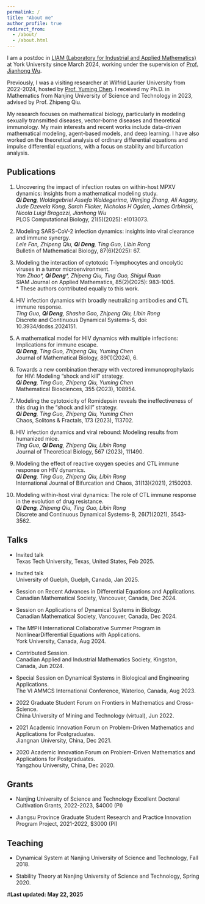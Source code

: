 ```yaml
---
permalink: /
title: "About me"
author_profile: true
redirect_from: 
  - /about/
  - /about.html
---
```

I am a postdoc in [LIAM (Laboratory for Industrial and Applied Mathematics)](https://liam.lab.yorku.ca/) at York University since March 2024, working under the supervision of [Prof. Jianhong Wu](https://scholar.google.ca/citations?user=Ox-xAuIAAAAJ&hl=en). 

Previously, I was a visiting researcher at Wilfrid Laurier University from 2022-2024, hosted by [Prof. Yuming Chen](https://www.wlu.ca/academics/faculties/faculty-of-science/faculty-profiles/yuming-chen/index.html). I received my Ph.D. in Mathematics from Nanjing University of Science and Technology in 2023, advised by Prof. Zhipeng Qiu. 

My research focuses on mathematical biology, particularly in modeling sexually transmitted diseases, vector-borne diseases and theoretical immunology. My main interests and recent works include data-driven mathematical modeling, agent-based models, and deep learning. I have also worked on the theoretical analysis of ordinary differential equations and impulse differential equations, with a focus on stability and bifurcation analysis. 

Publications
---
1. Uncovering the impact of infection routes on within-host MPXV dynamics: Insights from a mathematical modeling study.\
*__Qi Deng__, Woldegebriel Assefa Woldegerima, Wenjing Zhang, Ali Asgary, Jude Dzevela Kong, Sarah Flicker, Nicholas H Ogden, James Orbinski, Nicola Luigi Bragazzi, Jianhong Wu*\
PLOS Computational Biology, 21(5)(2025): e1013073.

1. Modeling SARS-CoV-2 infection dynamics: insights into viral clearance and immune synergy.\
*Lele Fan, Zhipeng Qiu, __Qi Deng__, Ting Guo, Libin Rong*\
Bulletin of Mathematical Biology, 87(6)(2025): 67.

1. Modeling the interaction of cytotoxic T-lymphocytes and oncolytic viruses in a tumor microenvironment.\
*Yan Zhao\*, __Qi Deng__\*, Zhipeng Qiu, Ting Guo, Shigui Ruan*\
SIAM Journal on Applied Mathematics, 85(2)(2025): 983-1005.\
\* These authors contributed equally to this work.

1. HIV infection dynamics with broadly neutralizing antibodies and CTL immune response.\
*Ting Guo, __Qi Deng__, Shasha Gao, Zhipeng Qiu, Libin Rong*\
Discrete and Continuous Dynamical Systems-S, doi: 10.3934/dcdss.2024151. 

1. A mathematical model for HIV dynamics with multiple infections: Implications for immune escape.\
*__Qi Deng__, Ting Guo, Zhipeng Qiu, Yuming Chen*\
Journal of Mathematical Biology, 89(1)(2024), 6. 

1. Towards a new combination therapy with vectored immunoprophylaxis for HIV: Modeling “shock and kill” strategy.\
*__Qi Deng__, Ting Guo, Zhipeng Qiu, Yuming Chen*\
Mathematical Biosciences, 355 (2023), 108954.

1. Modeling the cytotoxicity of Romidepsin reveals the ineffectiveness of this drug in the “shock and kill” strategy.\
*__Qi Deng__, Ting Guo, Zhipeng Qiu, Yuming Chen*\
Chaos, Solitons & Fractals, 173 (2023), 113702.

1. HIV infection dynamics and viral rebound: Modeling results from humanized mice.\
*Ting Guo, __Qi Deng__, Zhipeng Qiu, Libin Rong*\
Journal of Theoretical Biology, 567 (2023), 111490.

1. Modeling the effect of reactive oxygen species and CTL immune response on HIV dynamics.\
*__Qi Deng__, Ting Guo, Zhipeng Qiu, Libin Rong*\
International Journal of Bifurcation and Chaos, 31(13)(2021), 2150203.

1. Modeling within-host viral dynamics: The role of CTL immune response in the evolution of drug resistance.\
*__Qi Deng__, Zhipeng Qiu, Ting Guo, Libin Rong*\
Discrete and Continuous Dynamical Systems-B, 26(7)(2021), 3543-3562. 

Talks
---
* Invited talk \
Texas Tech University, Texas, United States, Feb 2025.

* Invited talk \
University of Guelph, Guelph, Canada, Jan 2025.

* Session on Recent Advances in Differential Equations and Applications.\
Canadian Mathematical Society, Vancouver, Canada, Dec 2024.

* Session on Applications of Dynamical Systems in Biology.\
Canadian Mathematical Society, Vancouver, Canada, Dec 2024.

* The MfPH International Collaborative Summer Program in NonlinearDifferential Equations with Applications.\
York University, Canada, Aug 2024.

* Contributed Session.\
Canadian Applied and Industrial Mathematics Society, Kingston, Canada, Jun 2024.

* Special Session on Dynamical Systems in Biological and Engineering Applications.\
The VI AMMCS International Conference, Waterloo, Canada, Aug 2023. 

* 2022 Graduate Student Forum on Frontiers in Mathematics and Cross-Science.\
China University of Mining and Technology (virtual), Jun 2022.  

* 2021 Academic Innovation Forum on Problem-Driven Mathematics and Applications for Postgraduates.\
Jiangnan University, China, Dec 2021. 

* 2020 Academic Innovation Forum on Problem-Driven Mathematics and Applications for Postgraduates.\
Yangzhou University, China, Dec 2020. 

Grants
---
* Nanjing University of Science and Technology Excellent Doctoral Cultivation Grants, 2022-2023, $4000 (PI) 

* Jiangsu Province Graduate Student Research and Practice Innovation Program Project, 2021-2022, $3000 (PI) 

Teaching
---
* Dynamical System at Nanjing University of Science and Technology, Fall 2018.

* Stability Theory at Nanjing University of Science and Technology, Spring 2020.





\#__Last updated: May 22, 2025__
